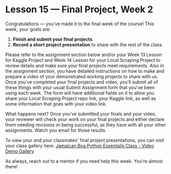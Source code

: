 # Lesson 15 — Final Project, Week 2

Congratulations — you've made it to the final week of the course! This week, your goals are:
1. **Finish and submit your final projects**.
2. **Record a short project presentation** to share with the rest of the class.

Please refer to the assignment section below and/or your Week 13 Lesson for Kaggle Project and Week 14 Lesson for your Local Scraping Project to review details and make sure your final projects meet requirements.  Also in the assignment section, you have detailed instructions on how to make and prepare a video of your demonstrated working projects to share with us.   Once you've completed your final projects and video, you'll submit all of these things with your usual Submit Assignment form that you've been using each week.  The form will have additional fields on it to allow you share your Local Scraping Project repo link, your Kaggle link, as well as some information that goes with your video link.  

What happens next?
Once you've submitted your finals and your video, your reviewer will check your work on your final projects and either declare them needing revisions or being successful, as they have with all your other assignments.  Watch you email for those results.  

To view your and your classmates' final project presentations, you can visit your class gallery here: [Jamaican Boa Python Essentails Class - Video Demo Gallery](https://airtable.com/appoSRJMlXH9KvE6w/shrqml5HWXby1FzEz/tblTvxLLUlqtgtfbq)

As always, reach out to a mentor if you need help this week. You're almost there!
